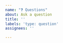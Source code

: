 ```yaml
---
name: "❓ Questions"
about: Ask a question
title: ''
labels: 'type: question'
assignees: ''

---
```


<!--
Feel free to ask a question regarding this project
-->
